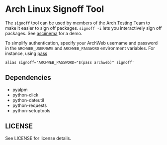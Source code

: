 # Arch Linux Signoff Tool

The `signoff` tool can be used by members of the [Arch Testing Team](https://wiki.archlinux.org/index.php/Arch_Testing_Team) to make it easier
to sign off packages. `signoff -i` lets you interactively sign off packages. See [asciinema](https://asciinema.org/a/nfTIZNEVcJmP0a8uEfe5MCiej) for a demo.

To simplify authentication, specify your ArchWeb username and password in the
`ARCHWEB_USERNAME` and `ARCHWEB_PASSWORD` environment variables. For instance,
using [pass](https://www.passwordstore.org/)

```
alias signoff='ARCHWEB_PASSWORD="$(pass archweb)" signoff'
```

## Dependencies

* pyalpm
* python-click
* python-dateutil
* python-requests
* python-setuptools

## LICENSE

See LICENSE for license details.
